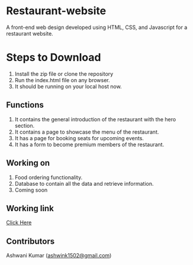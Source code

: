 # Restaurant-website

A front-end web design developed using HTML, CSS, and Javascript for a restaurant website.

# Steps to Download
1. Install the zip file or clone the repository
2. Run the index.html file on any browser.
3. It should be running on your local host now.

## Functions
1. It contains the general introduction of the restaurant with the hero section.
2. It contains a page to showcase the menu of the restaurant.
3. It has a page for booking seats for upcoming events.
4. It has a form to become premium members of the restaurant.

## Working on 
1. Food ordering functionality.
2. Database to contain all the data and retrieve information.
3. Coming soon
   
## Working link
[Click Here](https://themaharaja.netlify.app/)

## Contributors
Ashwani Kumar (ashwink1502@gmail.com)
